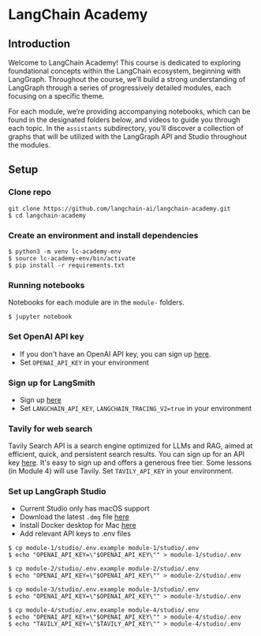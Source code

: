 # LangChain Academy 

## Introduction

Welcome to LangChain Academy! This course is dedicated to exploring foundational concepts within the LangChain ecosystem, beginning with LangGraph. Throughout the course, we’ll build a strong understanding of LangGraph through a series of progressively detailed modules, each focusing on a specific theme. 

For each module, we’re providing accompanying notebooks, which can be found in the designated folders below, and videos to guide you through each topic. In the `assistants` subdirectory, you’ll discover a collection of graphs that will be utilized with the LangGraph API and Studio throughout the modules.

## Setup

### Clone repo
```
git clone https://github.com/langchain-ai/langchain-academy.git
$ cd langchain-academy
```

### Create an environment and install dependencies  
```
$ python3 -m venv lc-academy-env
$ source lc-academy-env/bin/activate
$ pip install -r requirements.txt
```

### Running notebooks
Notebooks for each module are in the `module-` folders.
```
$ jupyter notebook
```

### Set OpenAI API key
* If you don't have an OpenAI API key, you can sign up [here](https://openai.com/index/openai-api/).
*  Set `OPENAI_API_KEY` in your environment 

### Sign up for LangSmith

* Sign up [here](https://docs.smith.langchain.com/) 
*  Set `LANGCHAIN_API_KEY`, `LANGCHAIN_TRACING_V2=true` in your environment 

### Tavily for web search

Tavily Search API is a search engine optimized for LLMs and RAG, aimed at efficient, quick, and persistent search results. You can sign up for an API key [here](https://tavily.com/). It's easy to sign up and offers a generous free tier. Some lessons (in Module 4) will use Tavily. Set `TAVILY_API_KEY` in your environment.

### Set up LangGraph Studio

* Current Studio only has macOS support
* Download the latest `.dmg` file [here](https://github.com/langchain-ai/langgraph-studio?tab=readme-ov-file#download)
* Install Docker desktop for Mac [here](https://docs.docker.com/engine/install/)
* Add relevant API keys to .env files 
```
$ cp module-1/studio/.env.example module-1/studio/.env
$ echo "OPENAI_API_KEY=\"$OPENAI_API_KEY\"" > module-1/studio/.env

$ cp module-2/studio/.env.example module-2/studio/.env
$ echo "OPENAI_API_KEY=\"$OPENAI_API_KEY\"" > module-2/studio/.env

$ cp module-3/studio/.env.example module-3/studio/.env
$ echo "OPENAI_API_KEY=\"$OPENAI_API_KEY\"" > module-3/studio/.env

$ cp module-4/studio/.env.example module-4/studio/.env
$ echo "OPENAI_API_KEY=\"$OPENAI_API_KEY\"" > module-4/studio/.env
$ echo "TAVILY_API_KEY=\"$TAVILY_API_KEY\"" > module-4/studio/.env
```